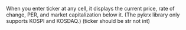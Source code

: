 When you enter ticker at any cell, it displays the current price, rate of change, PER, and market capitalization below it. (The pykrx library only supports KOSPI and KOSDAQ.) (ticker should be str not int)

